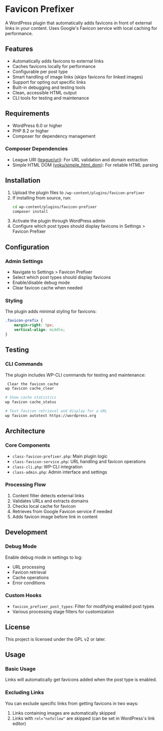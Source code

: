 # Favicon Prefixer

A WordPress plugin that automatically adds favicons in front of external links in your content. Uses Google's Favicon service with local caching for performance.

## Features

- Automatically adds favicons to external links
- Caches favicons locally for performance
- Configurable per post type
- Smart handling of image links (skips favicons for linked images)
- Support for opting out specific links
- Built-in debugging and testing tools
- Clean, accessible HTML output
- CLI tools for testing and maintenance

## Requirements

- WordPress 6.0 or higher
- PHP 8.2 or higher
- Composer for dependency management

### Composer Dependencies
- League URI ([league/uri](https://github.com/thephpleague/uri)): For URL validation and domain extraction
- Simple HTML DOM ([voku/simple_html_dom](https://github.com/voku/simple_html_dom)): For reliable HTML parsing

## Installation

1. Upload the plugin files to `/wp-content/plugins/favicon-prefixer`
2. If installing from source, run:
   ```bash
   cd wp-content/plugins/favicon-prefixer
   composer install
   ```
3. Activate the plugin through WordPress admin
4. Configure which post types should display favicons in Settings > Favicon Prefixer

## Configuration

### Admin Settings
- Navigate to Settings > Favicon Prefixer
- Select which post types should display favicons
- Enable/disable debug mode
- Clear favicon cache when needed

### Styling
The plugin adds minimal styling for favicons:
```css
.favicon-prefix {
    margin-right: 5px;
    vertical-align: middle;
}
```

## Testing

### CLI Commands
The plugin includes WP-CLI commands for testing and maintenance:

```bash
 Clear the favicon cache
wp favicon cache_clear

# Show cache statistics
wp favicon cache_status

# Test favicon retrieval and display for a URL
wp favicon autotest https://wordpress.org
```

## Architecture

### Core Components
- `class-favicon-prefixer.php`: Main plugin logic
- `class-favicon-service.php`: URL handling and favicon operations
- `class-cli.php`: WP-CLI integration
- `class-admin.php`: Admin interface and settings

### Processing Flow
1. Content filter detects external links
2. Validates URLs and extracts domains
3. Checks local cache for favicon
4. Retrieves from Google Favicon service if needed
5. Adds favicon image before link in content

## Development

### Debug Mode
Enable debug mode in settings to log:
- URL processing
- Favicon retrieval
- Cache operations
- Error conditions

### Custom Hooks
- `favicon_prefixer_post_types`: Filter for modifying enabled post types
- Various processing stage filters for customization

## License

This project is licensed under the GPL v2 or later. 

## Usage

### Basic Usage
Links will automatically get favicons added when the post type is enabled.

### Excluding Links
You can exclude specific links from getting favicons in two ways:

1. Links containing images are automatically skipped
2. Links with `rel="nofollow"` are skipped (can be set in WordPress's link editor)